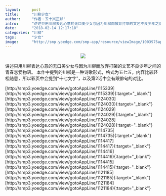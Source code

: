 ```yaml
---
layout:     post
title:      "川柳少女"
author:     "作者：五十岚正邦"
intro:      "讲述只用川柳表达心意的无口美少女与因为川柳而放弃打架的文艺不良少年之间的青春恋爱物语。  本作中提到的川柳是一种诗歌形式，格式为五七五，内容比较轻松随意，所以彩页中会提到“十七文字”，以及第2话中会有跟俳句的对比。"
date:       "2018-02-14 12:17:18"
categories: "川柳"
tags:       "少女"
image:      "http://smp.yoedge.com/smp-app/resource/viewImage/1003975appline.png"
---
```

<div style="text-align: center">
<p><img src="http://smp.yoedge.com/smp-app/resource/viewImage/1003975appline.png"/></p>
</div>
<p class="post-meta">
<span>讲述只用川柳表达心意的无口美少女与因为川柳而放弃打架的文艺不良少年之间的青春恋爱物语。  本作中提到的川柳是一种诗歌形式，格式为五七五，内容比较轻松随意，所以彩页中会提到“十七文字”，以及第2话中会有跟俳句的对比。</span>
</p>
[http://smp3.yoedge.com/view/gotoAppLine/1115339](http://smp3.yoedge.com/view/gotoAppLine/1115339){:target="_blank"}
[http://smp3.yoedge.com/view/gotoAppLine/1124030](http://smp3.yoedge.com/view/gotoAppLine/1124030){:target="_blank"}
[http://smp3.yoedge.com/view/gotoAppLine/1124029](http://smp3.yoedge.com/view/gotoAppLine/1124029){:target="_blank"}
[http://smp3.yoedge.com/view/gotoAppLine/1124028](http://smp3.yoedge.com/view/gotoAppLine/1124028){:target="_blank"}
[http://smp3.yoedge.com/view/gotoAppLine/1114735](http://smp3.yoedge.com/view/gotoAppLine/1114735){:target="_blank"}
[http://smp3.yoedge.com/view/gotoAppLine/1114417](http://smp3.yoedge.com/view/gotoAppLine/1114417){:target="_blank"}
[http://smp3.yoedge.com/view/gotoAppLine/1114416](http://smp3.yoedge.com/view/gotoAppLine/1114416){:target="_blank"}
[http://smp3.yoedge.com/view/gotoAppLine/1114415](http://smp3.yoedge.com/view/gotoAppLine/1114415){:target="_blank"}
[http://smp3.yoedge.com/view/gotoAppLine/1121185](http://smp3.yoedge.com/view/gotoAppLine/1121185){:target="_blank"}
[http://smp3.yoedge.com/view/gotoAppLine/1121184](http://smp3.yoedge.com/view/gotoAppLine/1121184){:target="_blank"}


